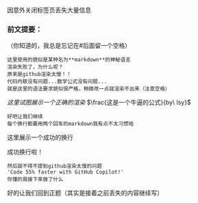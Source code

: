 因意外关闭标签页丢失大量信息

### 前文提要：
（你知道的，我总是忘记在#后面留一个空格）
```
这里使用的貌似是某种名为**markdown**的神秘语言
渲染失败了，为什么呢？
原来是github渲染太慢！！
代码内联没有问题...数学公式没有问题...
就是这里的语法要求貌似很严格，稍微改一点就渲染不出来（注意空格）
```
$这里试图展示一个正确的渲染$
$\frac{这是一个牛逼的公式}{by\ lsy}$
```
好吧让我们继续
每个换行都要用两个回车的markdown我有点不太习惯哈
```
这里展示一个成功的换行

成功换行啦！
```
然后就不得不提到github渲染太慢的问题
'Code 55% faster with GitHub Copilot!'
你懂的我接下来做了什么
```

好的让我们回到正题（其实是接着之前丢失的内容继续写）

